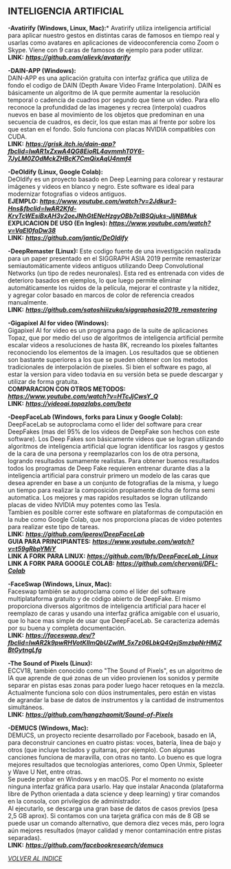 ## INTELIGENCIA ARTIFICIAL ##

**-Avatirify (Windows, Linux, Mac):***
Avatirify utiliza inteligencia artificial para aplicar nuestro gestos en distintas caras de famosos en tiempo real y usarlas como avatares en aplicaciones de videoconferencia como Zoom o Skype. Viene con 9 caras de famosos de ejemplo para poder utilizar.  
**LINK:** ***<https://github.com/alievk/avatarify>***  

**-DAIN-APP (Windows):**  
DAIN-APP es una aplicación gratuita con interfaz gráfica que utiliza de fondo el codigo de DAIN (Depth Aware Video Frame Interpolation).
DAIN es básicamente un algoritmo de IA que permite aumentar la resolución temporal o cadencia de cuadros por segundo que tiene un video.
Para ello reconoce la profundidad de las imagenes y recrea (interpola) cuadros nuevos en base al movimiento de los objetos que predominan en una secuencia de cuadros, es decir, los que estan mas al frente por sobre los que estan en el fondo. Solo funciona con placas NVIDIA compatibles con CUDA.  
**LINK:** ***<https://grisk.itch.io/dain-app?fbclid=IwAR1xZxwA4QG8EioRL4avmmhT0Y6-7JyLM0ZOdMckZHBcK7CmQixAqU4nmf4>***  

**-DeOldify (Linux, Google Colab):**  
DeOldify es un proyecto basado en Deep Learning para colorear y restaurar imágenes y videos en blanco y negro.
Este software es ideal para modernizar fotografias o videos antiguos.  
**EJEMPLO:** ***<https://www.youtube.com/watch?v=2Jdkur3-Hns&fbclid=IwAR2Kfd-KrvTcWEsiBxAH3v2oeJNhGtENeHzgyOBb7eIBSQjuks-JljNBMuk>***  
**EXPLICACION DE USO (En Ingles):** ***<https://www.youtube.com/watch?v=VaEl0faDw38>***  
**LINK:** ***<https://github.com/jantic/DeOldify>***  

**-DeepRemaster (Linux):**
Este codigo fuente de una investigación realizada para un paper presentado en el SIGGRAPH ASIA 2019 permite remasterizar semiautomáticamente videos antiguos utilizando Deep Convolutional Networks (un tipo de redes neuronales). Esta red es entrenada con vides de deterioro basados en ejemplos, lo que luego permite eliminar automáticamente los ruidos de la película, mejorar el contraste y la nitidez, y agregar color basado en marcos de color de referencia creados manualmente.  
**LINK:** ***<https://github.com/satoshiiizuka/siggraphasia2019_remastering>***  


**-Gigapixel AI for video (Windows):**  
Gigapixel AI for video es un programa pago de la suite de aplicaciones Topaz, que por medio del uso de algoritmos de inteligencia artificial permite escalar videos a resoluciones de hasta 8K, recreando los píxeles faltantes reconociendo los elementos de la imagen.
Los resultados que se obtienen son bastante superiores a los que se pueden obtener con los metodos tradicionales de interpolación de pixeles.
Si bien el software es pago, al estar la version para video todavia en su versión beta se puede descargar y utilizar de forma gratuita.  
**COMPARACION CON OTROS METODOS:** ***<https://www.youtube.com/watch?v=HTcJjCwsY_Q>***  
**LINK:** ***<https://videoai.topazlabs.com/beta>***  

**-DeepFaceLab (Windows, forks para Linux y Google Colab):**  
DeepFaceLab se autoproclama como el lider del software para crear DeepFakes (mas del 95% de los videos de DeepFake son hechos con este software). Los Deep Fakes son básicamente videos que se logran utilizando algoritmos de inteligencia artificial que logran identificar los rasgos y gestos de la cara de una persona y reemplazarlos con los de otra persona, logrando resultados sumamente realistas.
Para obtener buenos resultados todos los programas de Deep Fake requieren entrenar durante dias a la inteligencia artificial para construir primero un modelo de las caras que desea aprender en base a un conjunto de fotografias de la misma, y luego un tiempo para realizar la composición propiamente dicha de forma semi automatica. Los mejores y mas rapidos resultados se logran utilizando placas de video NVIDIA muy potentes como las Tesla.  
Tambien es posible correr este software en plataformas de computación en la nube como Google Colab, que nos proporciona placas de video potentes para realizar este tipo de tareas.  
**LINK:** ***<https://github.com/iperov/DeepFaceLab>***  
**GUIA PARA PRINCIPIANTES:** ***<https://www.youtube.com/watch?v=t59gRbpYMiY>***  
**LINK A FORK PARA  LINUX:** ***<https://github.com/lbfs/DeepFaceLab_Linux>***  
**LINK A FORK PARA GOOGLE COLAB:** ***<https://github.com/chervonij/DFL-Colab>***  

**-FaceSwap (Windows, Linux, Mac):**  
Faceswap también se autoproclama como el líder del software multiplataforma gratuito y de código abierto de DeepFake. El mismo proporciona diversos algoritmos de inteligencia artificial para hacer el reemplazo de caras y usando una interfaz gráfica amigable con el usuario, que lo hace mas simple de usar que DeepFaceLab.
Se caracteriza además por su buena y completa documentación.  
**LINK:** ***https://faceswap.dev/?fbclid=IwAR2k9pwRHVotKllmQbUZwlM_5x7z06LbkQ4QejSmzbpNrHMjZBtGytngLfg***

**-The Sound of Pixels (Linux):**  
ECCV18, también conocido como "The Sound of Pixels", es un algoritmo de IA que aprende de qué zonas de un video provienen los sonidos y permite separar en pistas esas zonas para poder luego hacer retoques en la mezcla.  
Actualmente funciona solo con dúos instrumentales, pero están en vistas de agrandar la base de datos de instrumentos y la cantidad de instrumentos simultáneos.  
**LINK:** ***<https://github.com/hangzhaomit/Sound-of-Pixels>***  

**-DEMUCS (Windows, Mac):**  
DEMUCS, un proyecto reciente desarrollado por Facebook, basado en IA, para deconstruir canciones en cuatro pistas: voces, batería, línea de bajo y otros (que incluye teclados y guitarras, por ejemplo).
Con algunas canciones funciona de maravilla, con otras no tanto. Lo bueno es que logra mejores resultados que tecnologías anteriores, como Open Unmix, Spleeter y Wave U Net, entre otras.  
Se puede probar en Windows y en macOS. Por el momento no existe ninguna interfaz gráfica para usarlo. Hay que instalar Anaconda (plataforma libre de Python orientada a data science y deep learning) y tirar comandos en la consola, con privilegios de administrador.  
Al ejecutarlo, se descarga una gran base de datos de casos previos (pesa 2,5 GB aprox). Si contamos con una tarjeta gráfica con más de 8 GB se puede usar un comando alternativo, que demora diez veces más, pero logra aún mejores resultados (mayor calidad y menor contaminación entre pistas separadas).  
**LINK:** ***<https://github.com/facebookresearch/demucs>***  

[*VOLVER AL INDICE*](README.md)
